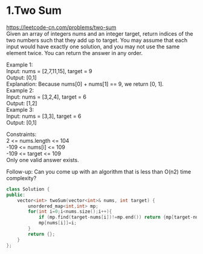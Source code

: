 # 1.Two Sum  
https://leetcode-cn.com/problems/two-sum  
Given an array of integers nums and an integer target, return indices of the two numbers such that they add up to target.
You may assume that each input would have exactly one solution, and you may not use the same element twice.
You can return the answer in any order.

Example 1:  
Input: nums = [2,7,11,15], target = 9  
Output: [0,1]  
Explanation: Because nums[0] + nums[1] == 9, we return [0, 1].  
Example 2:  
Input: nums = [3,2,4], target = 6  
Output: [1,2]  
Example 3:  
Input: nums = [3,3], target = 6  
Output: [0,1]  
 
Constraints:  
2 <= nums.length <= 104  
-109 <= nums[i] <= 109  
-109 <= target <= 109  
Only one valid answer exists.  
 
Follow-up: Can you come up with an algorithm that is less than O(n2) time complexity?  

``` cpp
class Solution {
public:
    vector<int> twoSum(vector<int>& nums, int target) {
        unordered_map<int,int> mp;
        for(int i=0;i<nums.size();i++){
            if (mp.find(target-nums[i])!=mp.end()) return {mp[target-nums[i]],i}; 
            mp[nums[i]]=i;
        }
        return {};
    }
};
```
